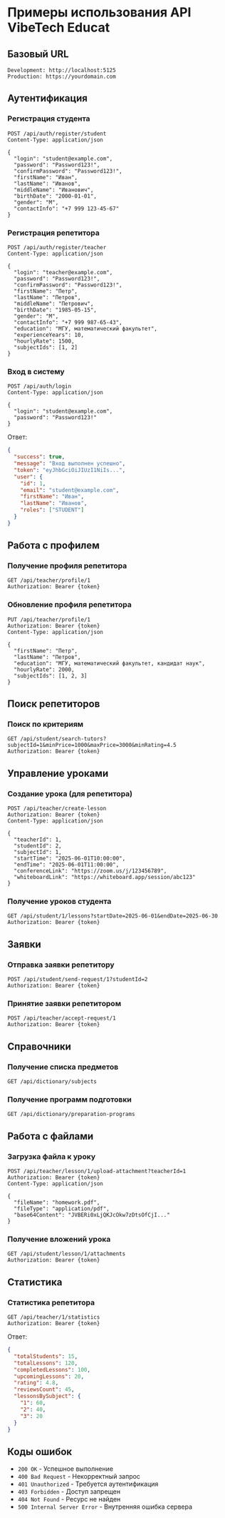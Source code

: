 # Примеры использования API VibeTech Educat

## Базовый URL
```
Development: http://localhost:5125
Production: https://yourdomain.com
```

## Аутентификация

### Регистрация студента
```http
POST /api/auth/register/student
Content-Type: application/json

{
  "login": "student@example.com",
  "password": "Password123!",
  "confirmPassword": "Password123!",
  "firstName": "Иван",
  "lastName": "Иванов",
  "middleName": "Иванович",
  "birthDate": "2000-01-01",
  "gender": "М",
  "contactInfo": "+7 999 123-45-67"
}
```

### Регистрация репетитора
```http
POST /api/auth/register/teacher
Content-Type: application/json

{
  "login": "teacher@example.com",
  "password": "Password123!",
  "confirmPassword": "Password123!",
  "firstName": "Петр",
  "lastName": "Петров",
  "middleName": "Петрович",
  "birthDate": "1985-05-15",
  "gender": "М",
  "contactInfo": "+7 999 987-65-43",
  "education": "МГУ, математический факультет",
  "experienceYears": 10,
  "hourlyRate": 1500,
  "subjectIds": [1, 2]
}
```

### Вход в систему
```http
POST /api/auth/login
Content-Type: application/json

{
  "login": "student@example.com",
  "password": "Password123!"
}
```

Ответ:
```json
{
  "success": true,
  "message": "Вход выполнен успешно",
  "token": "eyJhbGciOiJIUzI1NiIs...",
  "user": {
    "id": 1,
    "email": "student@example.com",
    "firstName": "Иван",
    "lastName": "Иванов",
    "roles": ["STUDENT"]
  }
}
```

## Работа с профилем

### Получение профиля репетитора
```http
GET /api/teacher/profile/1
Authorization: Bearer {token}
```

### Обновление профиля репетитора
```http
PUT /api/teacher/profile/1
Authorization: Bearer {token}
Content-Type: application/json

{
  "firstName": "Петр",
  "lastName": "Петров",
  "education": "МГУ, математический факультет, кандидат наук",
  "hourlyRate": 2000,
  "subjectIds": [1, 2, 3]
}
```

## Поиск репетиторов

### Поиск по критериям
```http
GET /api/student/search-tutors?subjectId=1&minPrice=1000&maxPrice=3000&minRating=4.5
Authorization: Bearer {token}
```

## Управление уроками

### Создание урока (для репетитора)
```http
POST /api/teacher/create-lesson
Authorization: Bearer {token}
Content-Type: application/json

{
  "teacherId": 1,
  "studentId": 2,
  "subjectId": 1,
  "startTime": "2025-06-01T10:00:00",
  "endTime": "2025-06-01T11:00:00",
  "conferenceLink": "https://zoom.us/j/123456789",
  "whiteboardLink": "https://whiteboard.app/session/abc123"
}
```

### Получение уроков студента
```http
GET /api/student/1/lessons?startDate=2025-06-01&endDate=2025-06-30
Authorization: Bearer {token}
```

## Заявки

### Отправка заявки репетитору
```http
POST /api/student/send-request/1?studentId=2
Authorization: Bearer {token}
```

### Принятие заявки репетитором
```http
POST /api/teacher/accept-request/1
Authorization: Bearer {token}
```

## Справочники

### Получение списка предметов
```http
GET /api/dictionary/subjects
```

### Получение программ подготовки
```http
GET /api/dictionary/preparation-programs
```

## Работа с файлами

### Загрузка файла к уроку
```http
POST /api/teacher/lesson/1/upload-attachment?teacherId=1
Authorization: Bearer {token}
Content-Type: application/json

{
  "fileName": "homework.pdf",
  "fileType": "application/pdf",
  "base64Content": "JVBERi0xLjQKJcOkw7zDtsOfCjI..."
}
```

### Получение вложений урока
```http
GET /api/student/lesson/1/attachments
Authorization: Bearer {token}
```

## Статистика

### Статистика репетитора
```http
GET /api/teacher/1/statistics
Authorization: Bearer {token}
```

Ответ:
```json
{
  "totalStudents": 15,
  "totalLessons": 120,
  "completedLessons": 100,
  "upcomingLessons": 20,
  "rating": 4.8,
  "reviewsCount": 45,
  "lessonsBySubject": {
    "1": 60,
    "2": 40,
    "3": 20
  }
}
```

## Коды ошибок

- `200 OK` - Успешное выполнение
- `400 Bad Request` - Некорректный запрос
- `401 Unauthorized` - Требуется аутентификация
- `403 Forbidden` - Доступ запрещен
- `404 Not Found` - Ресурс не найден
- `500 Internal Server Error` - Внутренняя ошибка сервера 